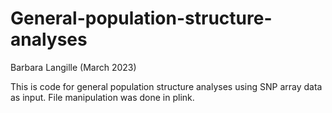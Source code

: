 # General-population-structure-analyses
Barbara Langille (March 2023)

This is code for general population structure analyses using SNP array data as input. File manipulation was done in plink.  
